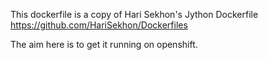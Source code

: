 This dockerfile is a copy of Hari Sekhon's Jython Dockerfile
https://github.com/HariSekhon/Dockerfiles

The aim here is to get it running on openshift.
